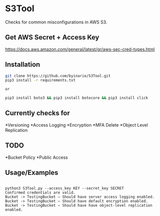 # S3Tool
Checks for common misconfigurations in AWS S3.

## Get AWS Secret + Access Key

https://docs.aws.amazon.com/general/latest/gr/aws-sec-cred-types.html

## Installation

```bash
git clone https://github.com/byinarie/S3Tool.git
pip3 install -r requirements.txt

or

pip3 install boto3 && pip3 install botocore && pip3 install click
```

## Currently checks for
*Versioning
*Access Logging
*Encryption
*MFA Delete
*Object Level Replication

## TODO
*Bucket Policy
*Public Access

## Usage/Examples

```

python3 S3Tool.py --access_key KEY --secret_key SECRET
Confirmed credentials are valid.
Bucket -> TestingBucket — Should have server access logging enabled.
Bucket -> TestingBucket — Should have default encryption enabled.
Bucket -> TestingBucket — Should have have object-level replication enabled.

```
